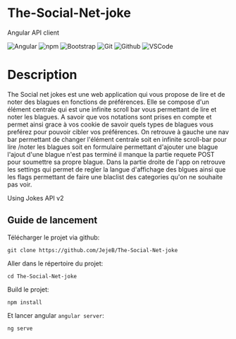 # The-Social-Net-joke
Angular API client


  <img alt="Angular" src="https://img.shields.io/badge/-Angular-DD0031?logo=angular&logoColor=white"/> <img alt="npm" src="https://img.shields.io/badge/-NPM-CB3837?logo=npm&logoColor=white"/> <img alt="Bootstrap" src="https://img.shields.io/badge/-Bootstrap-757575?logo=Bootstrap&logoColor=white"/> <img alt="Git" src="https://img.shields.io/badge/-Git-F05032?logo=git&logoColor=white"/> <img alt="Github" src="https://img.shields.io/badge/-Github-181717?logo=github&logoColor=white"/> <img alt="VSCode" src="https://img.shields.io/badge/-VSCode-007ACC?logo=visual-studio-code&logoColor=white"/>

# Description

The Social net jokes est une web application qui vous propose de lire et de noter des blagues en fonctions de préférences.
Elle se compose d'un élément centrale qui est une infinite scroll bar vous permettant de lire et noter les blagues. 
A savoir que vos notations sont prises en compte et permet ainsi grace à vos cookie de savoir quels types de blagues vous preférez pour pouvoir cibler vos préférences.
On retrouve à gauche une nav bar permettant de changer l'élément centrale soit en infinite scroll-bar pour lire /noter les blagues soit en formulaire permettant d'ajouter une blague
l'ajout d'une blague n'est pas terminé il manque la partie requete POST pour soumettre sa propre blague.
Dans la partie droite de l'app on retrouve les settings qui permet de regler la langue d'affichage des blgues ainsi que les flags permettant de faire une blaclist des categories qu'on ne souhaite pas voir.

Using Jokes API v2 



## Guide de lancement
Télécharger le projet via github:
```
git clone https://github.com/JejeB/The-Social-Net-joke

```

Aller dans le répertoire du projet:
```
cd The-Social-Net-joke
```

Build le projet:
```
npm install
```

Et lancer angular ```angular server```:
```
ng serve 
```
